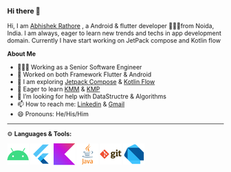 ### Hi there 👋


Hi, I am [Abhishek Rathore](https://www.linkedin.com/in/abhishek-rathore-6b3666135/) , a Android & flutter developer 🧑🏻‍💻from Noida, India. I am always, eager to learn new trends and techs in app development domain. Currently I have start working on JetPack compose and Kotlin flow
 
**About Me**

- 🧑🏻‍💻 Working as a Senior Software Engineer
- 👔 Worked on both Framework Flutter & Android
- 🧐 I am exploring [Jetpack Compose](https://developer.android.com/jetpack/compose) & [Kotlin Flow](https://developer.android.com/kotlin/flow)
- 👯 Eager to learn [KMM](https://www.jetbrains.com/kotlin-multiplatform/) & [KMP](https://kotlinlang.org/docs/multiplatform.html)
- 🤔 I’m looking for help with DataStructre & Algorithms
- 📫 How to reach me: [Linkedin](https://www.linkedin.com/in/abhishek-rathore-6b3666135/) & [Gmail](arathore.abhishek457@gmail.com)
- 😄 Pronouns: He/His/Him

- - -


⚙️ **Languages & Tools:**

<img src="https://raw.githubusercontent.com/github/explore/80688e429a7d4ef2fca1e82350fe8e3517d3494d/topics/android/android.png" alt="" width="50" height="50"> <img src="https://raw.githubusercontent.com/github/explore/80688e429a7d4ef2fca1e82350fe8e3517d3494d/topics/flutter/flutter.png" alt="" width="50" height="50"> <img src="https://raw.githubusercontent.com/github/explore/80688e429a7d4ef2fca1e82350fe8e3517d3494d/topics/kotlin/kotlin.png" alt="" width="50" height="50"> <img src="https://raw.githubusercontent.com/github/explore/80688e429a7d4ef2fca1e82350fe8e3517d3494d/topics/java/java.png" alt="" width="50" height="50"> <img src="https://raw.githubusercontent.com/github/explore/80688e429a7d4ef2fca1e82350fe8e3517d3494d/topics/git/git.png" alt="" width="50" height="50"> <img src="https://raw.githubusercontent.com/github/explore/80688e429a7d4ef2fca1e82350fe8e3517d3494d/topics/dart/dart.png" alt="" width="50" height="50">



